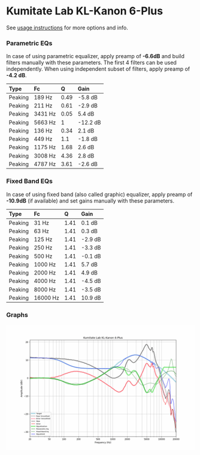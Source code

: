 # Kumitate Lab KL-Kanon 6-Plus
See [usage instructions](https://github.com/jaakkopasanen/AutoEq#usage) for more options and info.

### Parametric EQs
In case of using parametric equalizer, apply preamp of **-6.6dB** and build filters manually
with these parameters. The first 4 filters can be used independently.
When using independent subset of filters, apply preamp of **-4.2 dB**.

| Type    | Fc      |    Q | Gain     |
|:--------|:--------|:-----|:---------|
| Peaking | 189 Hz  | 0.49 | -5.8 dB  |
| Peaking | 211 Hz  | 0.61 | -2.9 dB  |
| Peaking | 3431 Hz | 0.05 | 5.4 dB   |
| Peaking | 5663 Hz | 1    | -12.2 dB |
| Peaking | 136 Hz  | 0.34 | 2.1 dB   |
| Peaking | 449 Hz  | 1.1  | -1.8 dB  |
| Peaking | 1175 Hz | 1.68 | 2.6 dB   |
| Peaking | 3008 Hz | 4.36 | 2.8 dB   |
| Peaking | 4787 Hz | 3.61 | -2.6 dB  |

### Fixed Band EQs
In case of using fixed band (also called graphic) equalizer, apply preamp of **-10.9dB**
(if available) and set gains manually with these parameters.

| Type    | Fc       |    Q | Gain    |
|:--------|:---------|:-----|:--------|
| Peaking | 31 Hz    | 1.41 | 0.1 dB  |
| Peaking | 63 Hz    | 1.41 | 0.3 dB  |
| Peaking | 125 Hz   | 1.41 | -2.9 dB |
| Peaking | 250 Hz   | 1.41 | -3.3 dB |
| Peaking | 500 Hz   | 1.41 | -0.1 dB |
| Peaking | 1000 Hz  | 1.41 | 5.7 dB  |
| Peaking | 2000 Hz  | 1.41 | 4.9 dB  |
| Peaking | 4000 Hz  | 1.41 | -4.5 dB |
| Peaking | 8000 Hz  | 1.41 | -3.5 dB |
| Peaking | 16000 Hz | 1.41 | 10.9 dB |

### Graphs
![](./Kumitate%20Lab%20KL-Kanon%206-Plus.png)